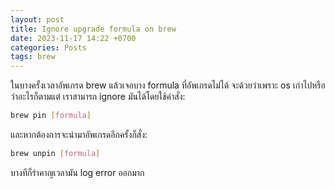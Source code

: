 ```yaml
---
layout: post
title: Ignore upgrade formula on brew
date: 2023-11-17 14:22 +0700
categories: Posts
tags: brew
---
```


ในบางครั้งเวลาอัพเกรด brew แล้วเจอบาง formula ที่อัพเกรดไม่ได้ จะด้วยว่าเพราะ os เก่าไปหรือว่าอะไรก็ตามแต่ เราสามารถ ignore มันได้โดยใช้คำสั่ง:

```bash
brew pin [formula]
```

และหากต้องการจะนำมาอัพเกรดอีกครั้งก็สั่ง:

```bash
brew unpin [formula]
```

บางทีก็รำคาญเวลามัน log error ออกมาก

